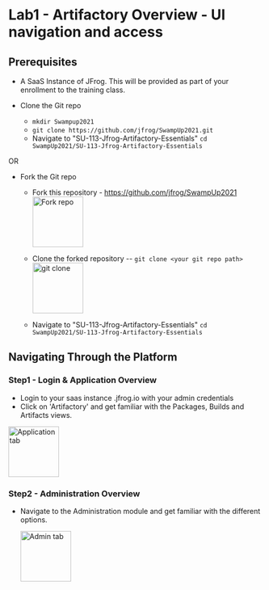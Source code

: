# Lab1 - Artifactory Overview - UI navigation and access

## Prerequisites

- A SaaS Instance of JFrog. This will be provided as part of your enrollment to the training class.

- Clone the Git repo
  - ```mkdir Swampup2021```
  - ```git clone https://github.com/jfrog/SwampUp2021.git```
  - Navigate to "SU-113-Jfrog-Artifactory-Essentials"
    ```cd SwampUp2021/SU-113-Jfrog-Artifactory-Essentials```

OR

- Fork the Git repo 
  - Fork this repository - https://github.com/jfrog/SwampUp2021
    <img src="/SU-113-Jfrog-Artifactory-Essentials/Lab4/images/fork-repo.png" alt="Fork repo" style="height: 100px; width:100px;"/>
  
  - Clone the forked repository
    -- ```git clone <your git repo path>```  
    <img src="/SU-113-Jfrog-Artifactory-Essentials/Lab4/images/git-clone.png" alt="git clone" style="height: 100px; width:100px;"/>
  - Navigate to "SU-113-Jfrog-Artifactory-Essentials"
    ```cd SwampUp2021/SU-113-Jfrog-Artifactory-Essentials```


## Navigating Through the Platform

### Step1 - Login & Application Overview

- Login to your saas instance <yourinstancename>.jfrog.io with your admin credentials
- Click on 'Artifactory' and get familiar with the Packages, Builds and Artifacts views.

<img src="/SU-113-Jfrog-Artifactory-Essentials/Lab1/images/application.png" alt="Application tab" style="height: 100px; width:100px;"/>

### Step2 - Administration Overview

- Navigate to the Administration module and get familiar with the different options.

  <img src="/SU-113-Jfrog-Artifactory-Essentials/Lab1/images/admin.png" alt="Admin tab" style="height: 100px; width:100px;"/>
